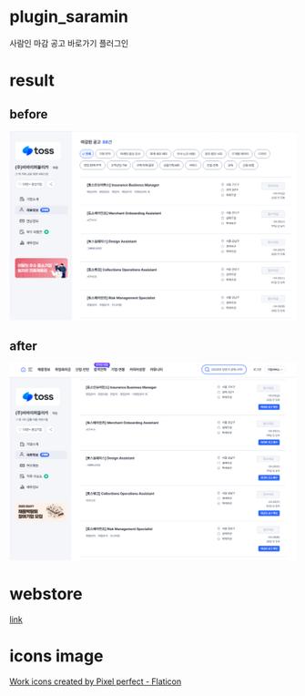 # plugin_saramin
사람인 마감 공고 바로가기 플러그인

# result
## before
![](./img/before.png)

## after
![](./img/after.png)

# webstore
[link](https://chromewebstore.google.com/detail/%EC%82%AC%EB%9E%8C%EC%9D%B8-%EB%A7%88%EA%B0%90%EA%B3%B5%EA%B3%A0-%ED%99%95%EC%9D%B8/okefpacgoddijfailhnficnelhnjafhd?authuser=0&hl=ko)

# icons image
<a href="https://www.flaticon.com/free-icons/work" title="work icons">Work icons created by Pixel perfect - Flaticon</a>
